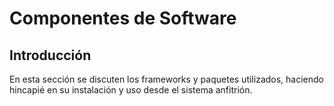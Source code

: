 # Componentes de Software


## Introducción

En esta sección se discuten los frameworks y paquetes utilizados,
haciendo hincapié
en su instalación y uso
desde el sistema anfitrión.




